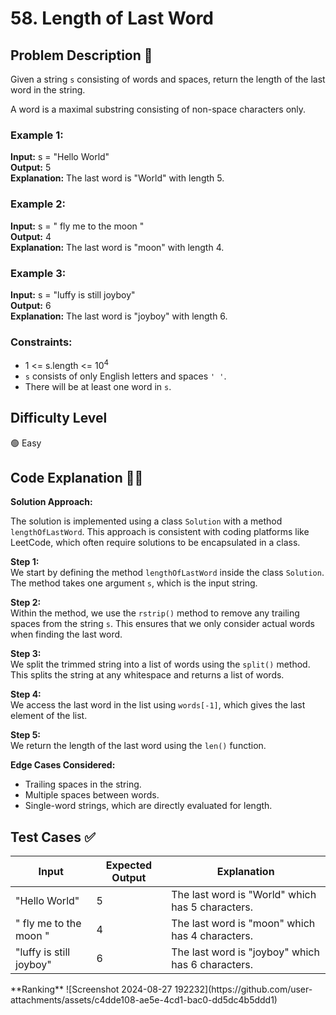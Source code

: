 # 58. Length of Last Word

## Problem Description 📄

Given a string `s` consisting of words and spaces, return the length of the last word in the string.

A word is a maximal substring consisting of non-space characters only.

### Example 1:
**Input:** s = "Hello World"  
**Output:** 5  
**Explanation:** The last word is "World" with length 5.

### Example 2:
**Input:** s = "   fly me   to   the moon  "  
**Output:** 4  
**Explanation:** The last word is "moon" with length 4.

### Example 3:
**Input:** s = "luffy is still joyboy"  
**Output:** 6  
**Explanation:** The last word is "joyboy" with length 6.

### Constraints:
- 1 <= s.length <= 10<sup>4</sup>
- `s` consists of only English letters and spaces `' '`.
- There will be at least one word in `s`.

## Difficulty Level
🟢 Easy

## Code Explanation 🧑‍💻

**Solution Approach:**

The solution is implemented using a class `Solution` with a method `lengthOfLastWord`. This approach is consistent with coding platforms like LeetCode, which often require solutions to be encapsulated in a class.

**Step 1:**  
We start by defining the method `lengthOfLastWord` inside the class `Solution`. The method takes one argument `s`, which is the input string.

**Step 2:**  
Within the method, we use the `rstrip()` method to remove any trailing spaces from the string `s`. This ensures that we only consider actual words when finding the last word.

**Step 3:**  
We split the trimmed string into a list of words using the `split()` method. This splits the string at any whitespace and returns a list of words.

**Step 4:**  
We access the last word in the list using `words[-1]`, which gives the last element of the list.

**Step 5:**  
We return the length of the last word using the `len()` function.

**Edge Cases Considered:**
- Trailing spaces in the string.
- Multiple spaces between words.
- Single-word strings, which are directly evaluated for length.

## Test Cases ✅
| Input                         | Expected Output | Explanation                                                      |
|-------------------------------|-----------------|------------------------------------------------------------------|
| "Hello World"                 | 5               | The last word is "World" which has 5 characters.                 |
| "   fly me   to   the moon  " | 4               | The last word is "moon" which has 4 characters.                  |
| "luffy is still joyboy"       | 6               | The last word is "joyboy" which has 6 characters.                |


<div> **Ranking**
![Screenshot 2024-08-27 192232](https://github.com/user-attachments/assets/c4dde108-ae5e-4cd1-bac0-dd5dc4b5ddd1) </div>
